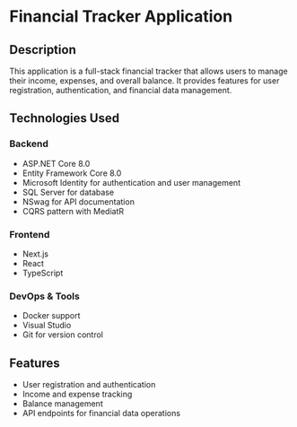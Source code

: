 # Financial Tracker Application

## Description
This application is a full-stack financial tracker that allows users to manage their income, expenses, and overall balance. It provides features for user registration, authentication, and financial data management.

## Technologies Used

### Backend
- ASP.NET Core 8.0
- Entity Framework Core 8.0
- Microsoft Identity for authentication and user management
- SQL Server for database
- NSwag for API documentation
- CQRS pattern with MediatR

### Frontend
- Next.js
- React
- TypeScript

### DevOps & Tools
- Docker support
- Visual Studio
- Git for version control

## Features
- User registration and authentication
- Income and expense tracking
- Balance management
- API endpoints for financial data operations
